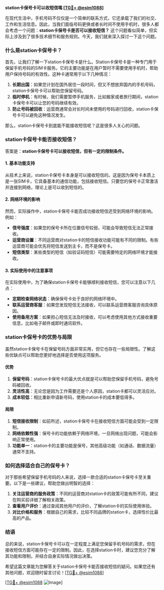**station卡保号卡可以收短信嗎 [[TG💪+ @esim1088](https://t.me/s/esim1088)]**

在现代生活中，手机号码不仅仅是一个简单的联系方式，它还承载了我们的社交、工作和生活信息。因此，当我们面临号码更换或者长时间不使用手机时，很多人都会考虑一个问题：**station卡保号卡是否可以接收短信？** 这个问题看似简单，但实际上涉及到了很多技术细节和服务规则。今天，我们就来深入探讨一下这个问题。

### 什么是station卡保号卡？

首先，让我们了解一下station卡保号卡是什么。Station卡保号卡是一种专门用于保留手机号码的SIM卡服务。它的主要功能是在用户暂时不需要使用手机时，帮助用户保持号码的有效性。这种卡通常用于以下几种情况：

1. **长期出国**：如果您计划在国外居住一段时间，但又不想放弃国内的手机号码，station卡保号卡可以帮助您保留号码。
2. **临时停机**：有时候，我们需要暂停手机服务，比如搬家或者旅行期间，station卡保号卡可以让您的号码继续有效。
3. **防止号码被回收**：运营商通常会对长时间未使用的号码进行回收，station卡保号卡可以避免这种情况发生。

那么，station卡保号卡到底能不能接收短信呢？这是很多人关心的问题。

### station卡保号卡能否接收短信？

答案是：**station卡保号卡可以接收短信，但有一定的限制条件。**

#### 1. 基本功能支持
从技术上来说，station卡保号卡本身是可以接收短信的。这是因为保号卡本质上是一张SIM卡，它具备基本的通信功能，包括接收短信。只要您的保号卡正常激活并连接到网络，理论上是可以收到短信的。

#### 2. 网络环境的影响
然而，实际操作中，station卡保号卡能否成功接收短信还受到网络环境的影响。例如：

- **信号强度**：如果您的保号卡所在位置信号较弱，可能会导致短信无法正常接收。
- **运营商设置**：不同运营商对station卡的短信接收功能可能有不同的限制。有些运营商可能会优先将短信发送到主卡，而不是保号卡。
- **短信类型**：某些类型的短信（如验证码短信）可能需要特定的网络环境才能接收。

#### 3. 实际使用中的注意事项
在实际使用中，为了确保station卡保号卡能够顺利接收短信，您可以注意以下几点：

- **定期检查网络状态**：确保保号卡处于良好的网络环境中。
- **联系运营商客服**：如果您发现短信无法接收，可以联系运营商客服咨询具体原因。
- **使用备用方案**：如果担心短信无法及时接收，可以考虑使用其他方式接收重要信息，比如电子邮件或即时通讯软件。

### station卡保号卡的优势与局限

虽然station卡保号卡在保留号码方面非常实用，但它也存在一些局限性。了解这些优缺点可以帮助您更好地选择是否使用这项服务。

#### 优势
1. **保留号码**：station卡保号卡的最大优点就是可以帮助您保留手机号码，避免号码被回收。
2. **灵活性高**：无论您是因为工作需要还是个人原因，station卡都可以灵活应对。
3. **成本较低**：相比重新申请新号码，使用station卡的成本要低得多。

#### 局限
1. **短信接收限制**：如前所述，station卡保号卡在接收短信方面可能会受到一定限制。
2. **网络依赖性强**：保号卡的功能依赖于网络环境，一旦网络出现问题，可能会影响正常使用。
3. **功能单一**：station卡的主要功能是保号，其他高级功能（如通话、数据流量）通常不支持。

### 如何选择适合自己的保号卡？

对于那些希望保留手机号码的人来说，选择一款合适的station卡保号卡至关重要。以下是一些建议，帮助您做出明智的选择：

1. **关注运营商的服务政策**：不同的运营商对station卡的政策可能有所不同，建议在购买前详细了解相关政策。
2. **查看用户评价**：通过查阅其他用户的评价，了解station卡的实际使用体验。
3. **对比价格和服务**：根据自己的需求，比较不同品牌的station卡，选择性价比最高的产品。

### 结语

总的来说，station卡保号卡可以在一定程度上满足您保留手机号码的需求，但在接收短信方面可能存在一定的限制。因此，在选择station卡时，建议您充分了解其功能和限制，并结合自身实际情况做出决策。

希望这篇文章能为您解答关于station卡保号卡能否接收短信的疑问。如果您还有其他问题，欢迎随时留言讨论！[[TG💪+ @esim1088](https://t.me/s/esim1088)]

[[TG💪+ @esim1088](https://t.me/s/esim1088) ![Image](https://i.postimg.cc/4NQfJmqS/Snipaste-2025-05-13-00-14-12.png)]